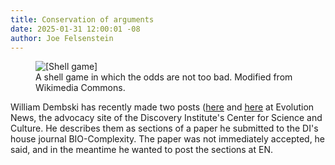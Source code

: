 ```yaml
---
title: Conservation of arguments
date: 2025-01-31 12:00:01 -08
author: Joe Felsenstein
---
```


<figure><img src="" alt="[Shell game]" /><figcaption>A shell game in which 
the odds are not too bad.  Modified from Wikimedia Commons.</figcaption></figure>

William Dembski has recently made two posts ([here]() and [here]() at
Evolution News, the advocacy site of the Discovery Institute's Center for 
Science and Culture.  He describes them as sections of a paper he 
submitted to the DI's house journal BIO-Complexity.  The paper was not 
immediately accepted, he said, and in the meantime he wanted to post the
sections at EN.  
